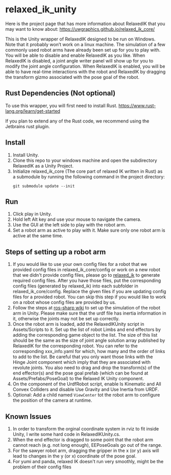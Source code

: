 # relaxed_ik_unity
Here is the project page that has more information about RelaxedIK that you may want to know about: https://uwgraphics.github.io/relaxed_ik_core/

This is the Unity wrapper of RelaxedIK designed to be run on Windows. Note that it probably won’t work on a linux machine. The simulation of a few commonly used robot arms have already been set up for you to play with. You will be able to disable and enable RelaxedIK as you like. When RelaxedIK is disabled, a joint angle writer panel will show up for you to modify the joint angle configuration. When RelaxedIK is enabled, you will be able to have real-time interactions with the robot and RelaxedIK by dragging the transform gizmo associated with the pose goal of the robot.

## Rust Dependencies (Not optional)
To use this wrapper, you will first need to install Rust. https://www.rust-lang.org/learn/get-started

If you plan to extend any of the Rust code, we recommend using the Jetbrains rust plugin.

## Install
1. Install Unity.
2. Clone this repo to your windows machine and open the subdirectory RelaxedIK as a Unity Project.
3. Initialize relaxed_ik_core (The core part of relaxed IK written in Rust) as a submodule by running the following command in the project directory: 
	```
	git submodule update --init
	```
   
## Run
1. Click play in Unity.
2. Hold left Alt key and use your mouse to navigate the camera.
3. Use the GUI at the left side to play with the robot arm.
4. Set a robot arm as active to play with it. Make sure only one robot arm is active at the same time.

## Steps of setting up a robot arm
1. If you would like to use your own config files for a robot that we provided config files in relaxed_ik_core/config or work on a new robot that we didn't provide config files, please go to [relaxed_ik](https://github.com/uwgraphics/relaxed_ik) to generate required config files. After you have those files, put the corresponding config files (generated by relaxed_ik) into each subfolder in relaxed_ik_core/config. Replace the given files if you are updating config files for a provided robot. You can skip this step if you would like to work on a robot whose config files are provided by us.
2. Follow the steps at [ros-sharp wiki](https://github.com/siemens/ros-sharp/wiki/User_App_NoROS_ImportURDFOnWindows) to set up the simulation of the robot arm in Unity. Please make sure that the urdf file has inertia information in it, otherwise the joints may not be set up correctly.
3. Once the robot arm is loaded, add the RelaxedIKUnity script in Assets/Scripts to it. Set up the list of robot Limbs and end effectors by adding the corresponding game object to the list. The size of this list should be the same as the size of joint angle solution array published by RelaxedIK for the corresponding robot. You can refer to the corresponding xxx_info.yaml for which, how many and the order of links to add to the list. Be careful that you only want those links with the Hinge Joint component which imply that they are associated with revolute joints. You also need to drag and drop the transform(s) of the end effector(s) and the pose goal prefab (which can be found at Assets/Prefabs/PoseGoal) to the Relaxed IK Unity component.
4. On the component of the UrdfRobot script, enable Is Kinematic and All Convex Colliders and disable Use Gravity and Use Inertia from URDF.
5. Optional: Add a child named `ViewCenter` tot the robot arm to configure the position of the camera at runtime.

## Known Issues
1. In order to transform the orginal coordinate system in rviz to fit inside Unity, I write some hard code in RelaxedIKUnity.cs.
2. When the end effector is dragged to some point that the robot arm cannot reach (e.g. not long enough), EEPoseGoals go out of the range.
3. For the sawyer robot arm, dragging the gripper in the x (or y) axis will lead to changes in the y (or x) coordinate of the pose goal.
4. For yumi and panda, relaxed IK doesn't run very smoothly, might be the problem of their config files
